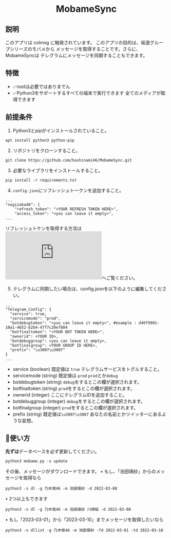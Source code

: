 <div align="center">
  <h1><strong>MobameSync</strong></h1>
</div>

## 説明

このアプリは colmsg に触発されています。
このアプリの目的は、坂道グループシリーズのモバメから
メッセージを取得することです。さらに、MobameSyncは
テレグラムにメッセージを同期することもできます。

## 特徴
- :white_check_mark:rootは必要ではありまでん
- :white_check_mark:Python3をサポートするすべての端末で実行できます
全てのメディアが取得できます

## 前提条件

1. Python3とpipがインストールされていること。
  ```shell script
  apt install python3 python-pip
  ```

2. リポジトリをクローンすること。
  ```shell script
  git clone https://github.com/hashinami46/MobameSync.git
  ```

3. 必要なライブラリをインストールすること。
  ```shell script 
  pip install -r requirements.txt
  ```

4. `config.json`にリフレッシュトークンを追加すること。
  ```shell script 
  ...
  "nogizaka46": {
      "refresh_token": "<YOUR REFRESH TOKEN HERE>",
      "access_token": "<you can leave it empty>",
  ...
  ```
  リフレッシュトケンを取得する方法は![こちら](https://home.gamer.com.tw/artwork.php?sn=5594412)へご覧ください。

5. テレグラムに同期したい場合は、config.jsonを以下のように編集してください。
  ```shell script
  ...
  "Telegram_Config": {
    "service": true,
    "servicemode": "prod", 
    "botdebugtoken": "<you can leave it empty>", #example : d40f9901-10a1-4652-b2b4-47f7c20ef804
    "botfinaltoken": "<YOUR BOT TOKEN HERE>",
    "ownerid": <YOUR ID>,
    "botdebuggroup": <you can leave it empty>,
    "botfinalgroup": <YOUR GROUP ID HERE>,
    "prefix": "\u3007\u3007"
  }
  ...
  ```
 
  - service (boolean)
    既定値は `true`
    テレグラムサービスをトグルすること。
  - servicemode (string)
    既定値は `prod`
    `prod`とか`debug`
  - botdebugtoken (string)
    `debug`をするとこの欄が選択されます。
  - botfinaltoken (string)
    `prod`をするとこの欄が選択されます。
  - ownerid (integer)
    ここにテレグラムIDを追加すること。
  - botdebuggroup (integer)
    `debug`をするとこの欄が選択されます。
  - botfinalgroup (integer)
    `prod`をするとこの欄が選択されます。
  - prefix (string)
    既定値は`\u3007\u3007`
    あなたの名前とかツイッターにあるような妄想。

## :rocket:使い方

**先ずは**データベースを必ず更新してください。
  ```shell script
  python3 mobame.py -s update
  ```
その後、メッセージがダウンロードできます。
  • もし、「池田瑛紗」からのメッセージを取得なら
  ```shell script
  python3 -s dl -g 乃木坂46 -m 池田瑛紗 -d 2022-03-08
  ```
  • 2つ以上もできます
  ```shell script
  python3 -s dl -g 乃木坂46 -m 池田瑛紗 川崎桜 -d 2022-03-08
  ```
  • もし「2023-03-01」から「2023-03-10」までメッセージを取得したいなら
  ```shell script
  python3 -s dllist -g 乃木坂46 -m 池田瑛紗 -fd 2022-03-01 -td 2022-03-10
  ```